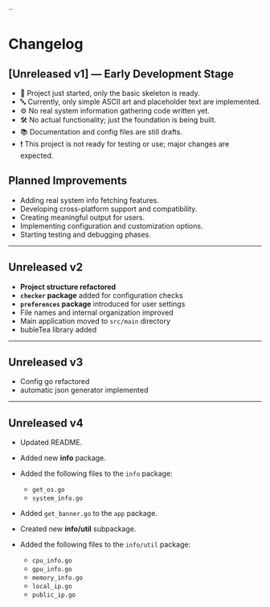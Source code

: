 ``

# Changelog

## \[Unreleased v1] — Early Development Stage

* 🚧 Project just started, only the basic skeleton is ready.
* 🔤 Currently, only simple ASCII art and placeholder text are implemented.
* ⚙️ No real system information gathering code written yet.
* 🛠️ No actual functionality; just the foundation is being built.
* 📚 Documentation and config files are still drafts.
* ❗ This project is not ready for testing or use; major changes are expected.

## Planned Improvements

* Adding real system info fetching features.
* Developing cross-platform support and compatibility.
* Creating meaningful output for users.
* Implementing configuration and customization options.
* Starting testing and debugging phases.

----

## Unreleased v2

* **Project structure refactored**
* **`checker` package** added for configuration checks
* **`preferences` package** introduced for user settings
* File names and internal organization improved
* Main application moved to `src/main` directory
* bubleTea library added

---

## Unreleased v3
* Config go refactored
* automatic json generator implemented


---

## Unreleased v4

* Updated README.
* Added new **info** package.
* Added the following files to the `info` package:

    * `get_os.go`
    * `system_info.go`
* Added `get_banner.go` to the `app` package.
* Created new **info/util** subpackage.
* Added the following files to the `info/util` package:

    * `cpu_info.go`
    * `gpu_info.go`
    * `memory_info.go`
    * `local_ip.go`
    * `public_ip.go`

